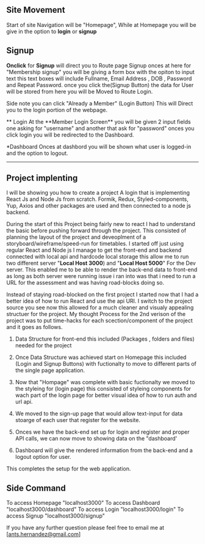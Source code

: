## Site Movement

Start of site Navigation will be "Homepage", While at Homepage you will be give in the option to **login** or **signup**

## Signup

**Onclick** for **Signup** will direct you to Route page Signup onces at here for "Membership signup" you will be giving a form box with the opiton to input text this text boxes will include Fullname, Email Address , DOB , Password and Repeat Password.
once you click the(Signup Button) the data for User will be stored from here you will be Moved to Route Login.

Side note you can click "Already a Member" (Login Button) This will Direct you to the login portion of the webpage.

** Login
At the **Member Login Screen\*\* you will be given 2 input fields one asking for "username" and another that ask for "password"
onces you click login you will be redirected to the Dashboard.

\*Dashboard
Onces at dashbord you will be shown what user is logged-in and the option to logout.

---

## Project implenting

I will be showing you how to create a project A login that is implementing React Js and Node Js from scratch. Formik, Redux, Styled-components, Yup, Axios and other packages are used and then connected to a node js backend.

During the start of this Project being fairly new to react I had to understand the basic before pushing forward through the project.
This consisted of planning the layout of the project and deveoplment of a storyboard/wireframe/speed-run for timetables.
I started off just using regular React and Node js I manage to get the front-end and backend connected with local api and hardcode local storage this allow me to run two different server "**Local Host 3000**) and "**Local Host 5000**" For the Dev server. This enabled me to be able to render the back-end data to front-end as long as both server were running issue i ran into was that i need to run a URL for the assessment and was having road-blocks doing so.

Instead of staying road-blocked on the first project I started now that I had a better idea of how to run React and use the api URl.
I switch to the project source you see now this allowed for a much cleaner and visualy appealing structuer for the project.
My thought Process for the 2nd verison of the project was to put time-hacks for each scection/component of the project and it goes as follows.

1.  Data Structure for front-end this included (Packages , folders and files) needed for the project

2.  Once Data Structure was achieved start on Homepage this included (Login and Signup Buttons) with fuctionalty to move to different parts of the single page application.

3.  Now that "Hompage" was complete with basic fuctionalty we moved to the styleing for (login page) this consisted of styleing components for wach part of the login page for better visual idea of how to run auth and url api.

4.  We moved to the sign-up page that would allow text-input for data stoarge of each user that register for the website.

5.  Onces we have the back-end set up for login and register and proper API calls, we can now move to showing data on the "dashboard'

6.  Dashboard will give the rendered information from the back-end and a logout option for user.

This completes the setup for the web application.

## Side Command

To access Homepage "localhost3000"
To access Dashboard "localhost3000/dashboard"
To access Login "localhost3000/login"
To access Signup "localhost3000/signup"

If you have any further question please feel free to email me at [ants.hernandez@gmail.com]
